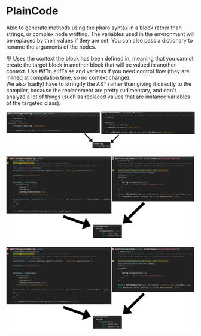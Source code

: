 # PlainCode

Able to generate methods using the pharo syntax in a block rather than strings, or complex node writting.  The variables used in the environment will be replaced by their values if they are set. You can also pass a dictionary to rename the arguments of the nodes.

/!\ Uses the context the block has been defined in, meaning that you cannot create the target block in another block that will be valued in another context. Use #ifTrue:ifFalse and variants if you need control flow (they are inlined at compilation time, so no context change).  
We also (sadly) have to stringify the AST rather than giving it directly to the compiler, because the replacement are pretty rudimentary, and don't analyze a lot of things (such as replaced values that are instance variables of the targeted class).

![Simple Example](./images/ex1.png)

![Example #2](./images/ex2.png)

![Example #3](./images/ex2.png)
